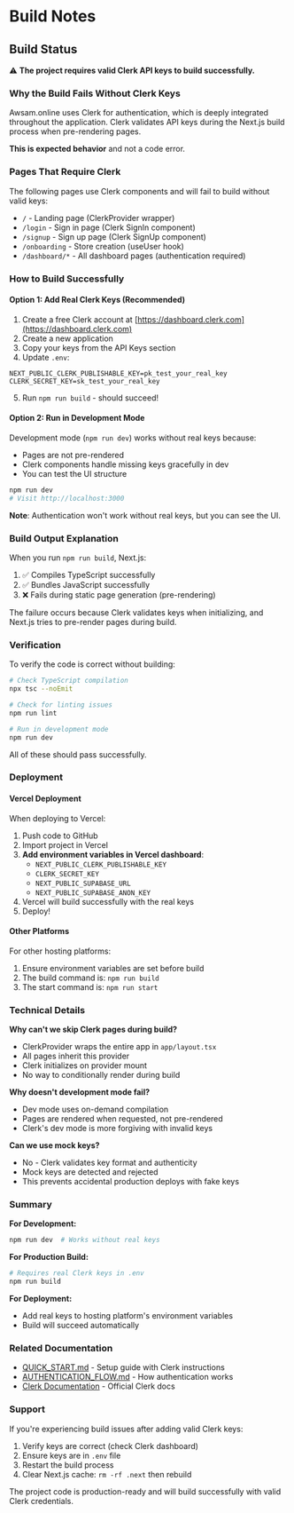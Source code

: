 # Build Notes

## Build Status

⚠️ **The project requires valid Clerk API keys to build successfully.**

### Why the Build Fails Without Clerk Keys

Awsam.online uses Clerk for authentication, which is deeply integrated throughout the application. Clerk validates API keys during the Next.js build process when pre-rendering pages.

**This is expected behavior** and not a code error.

### Pages That Require Clerk

The following pages use Clerk components and will fail to build without valid keys:

- `/` - Landing page (ClerkProvider wrapper)
- `/login` - Sign in page (Clerk SignIn component)
- `/signup` - Sign up page (Clerk SignUp component)
- `/onboarding` - Store creation (useUser hook)
- `/dashboard/*` - All dashboard pages (authentication required)

### How to Build Successfully

#### Option 1: Add Real Clerk Keys (Recommended)

1. Create a free Clerk account at [https://dashboard.clerk.com](https://dashboard.clerk.com)
2. Create a new application
3. Copy your keys from the API Keys section
4. Update `.env`:

```env
NEXT_PUBLIC_CLERK_PUBLISHABLE_KEY=pk_test_your_real_key
CLERK_SECRET_KEY=sk_test_your_real_key
```

5. Run `npm run build` - should succeed!

#### Option 2: Run in Development Mode

Development mode (`npm run dev`) works without real keys because:
- Pages are not pre-rendered
- Clerk components handle missing keys gracefully in dev
- You can test the UI structure

```bash
npm run dev
# Visit http://localhost:3000
```

**Note**: Authentication won't work without real keys, but you can see the UI.

### Build Output Explanation

When you run `npm run build`, Next.js:

1. ✅ Compiles TypeScript successfully
2. ✅ Bundles JavaScript successfully
3. ❌ Fails during static page generation (pre-rendering)

The failure occurs because Clerk validates keys when initializing, and Next.js tries to pre-render pages during build.

### Verification

To verify the code is correct without building:

```bash
# Check TypeScript compilation
npx tsc --noEmit

# Check for linting issues
npm run lint

# Run in development mode
npm run dev
```

All of these should pass successfully.

### Deployment

#### Vercel Deployment

When deploying to Vercel:

1. Push code to GitHub
2. Import project in Vercel
3. **Add environment variables in Vercel dashboard**:
   - `NEXT_PUBLIC_CLERK_PUBLISHABLE_KEY`
   - `CLERK_SECRET_KEY`
   - `NEXT_PUBLIC_SUPABASE_URL`
   - `NEXT_PUBLIC_SUPABASE_ANON_KEY`
4. Vercel will build successfully with the real keys
5. Deploy!

#### Other Platforms

For other hosting platforms:
1. Ensure environment variables are set before build
2. The build command is: `npm run build`
3. The start command is: `npm run start`

### Technical Details

**Why can't we skip Clerk pages during build?**

- ClerkProvider wraps the entire app in `app/layout.tsx`
- All pages inherit this provider
- Clerk initializes on provider mount
- No way to conditionally render during build

**Why doesn't development mode fail?**

- Dev mode uses on-demand compilation
- Pages are rendered when requested, not pre-rendered
- Clerk's dev mode is more forgiving with invalid keys

**Can we use mock keys?**

- No - Clerk validates key format and authenticity
- Mock keys are detected and rejected
- This prevents accidental production deploys with fake keys

### Summary

**For Development:**
```bash
npm run dev  # Works without real keys
```

**For Production Build:**
```bash
# Requires real Clerk keys in .env
npm run build
```

**For Deployment:**
- Add real keys to hosting platform's environment variables
- Build will succeed automatically

### Related Documentation

- [QUICK_START.md](./QUICK_START.md) - Setup guide with Clerk instructions
- [AUTHENTICATION_FLOW.md](./AUTHENTICATION_FLOW.md) - How authentication works
- [Clerk Documentation](https://clerk.com/docs) - Official Clerk docs

### Support

If you're experiencing build issues after adding valid Clerk keys:

1. Verify keys are correct (check Clerk dashboard)
2. Ensure keys are in `.env` file
3. Restart the build process
4. Clear Next.js cache: `rm -rf .next` then rebuild

The project code is production-ready and will build successfully with valid Clerk credentials.
